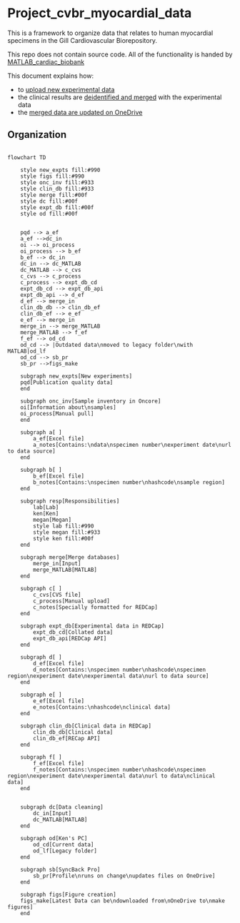 # Project_cvbr_myocardial_data

This is a framework to organize data that relates to human myocardial specimens in the Gill Cardiovascular Biorepository.

This repo does not contain source code. All of the functionality is handed by [MATLAB_cardiac_biobank](https://github.com/kenatcampbellmusclelab/MATLAB_cardiac_biobank)

This document explains how:

+ to [upload new experimental data](docs/upload/upload.md)
+ the clinical results are [deidentified and merged](docs/deid_and_merge/deid_and_merge.md) with the experimental data
+ the [merged data are updated on OneDrive](docs/onedrive/onedrive.md)

## Organization


````mermaid

flowchart TD

    style new_expts fill:#990
    style figs fill:#990
    style onc_inv fill:#933
    style clin_db fill:#933
    style merge fill:#00f
    style dc fill:#00f
    style expt_db fill:#00f
    style od fill:#00f
    

    pqd --> a_ef
    a_ef -->dc_in
    oi --> oi_process
    oi_process --> b_ef
    b_ef --> dc_in
    dc_in --> dc_MATLAB
    dc_MATLAB --> c_cvs
    c_cvs --> c_process
    c_process --> expt_db_cd
    expt_db_cd --> expt_db_api
    expt_db_api --> d_ef
    d_ef --> merge_in
    clin_db_db --> clin_db_ef
    clin_db_ef --> e_ef
    e_ef --> merge_in
    merge_in --> merge_MATLAB
    merge_MATLAB --> f_ef
    f_ef --> od_cd
    od_cd --> |Outdated data\nmoved to legacy folder\nwith MATLAB|od_lf
    od_cd --> sb_pr
    sb_pr -->figs_make
        
    subgraph new_expts[New experiments]
    pqd[Publication quality data]
    end

    subgraph onc_inv[Sample inventory in Oncore]
    oi[Information about\nsamples]
    oi_process[Manual pull]
    end

    subgraph a[ ]
        a_ef[Excel file]
        a_notes[Contains:\ndata\nspecimen number\nexperiment date\nurl to data source]
    end

    subgraph b[ ]
        b_ef[Excel file]
        b_notes[Contains:\nspecimen number\nhashcode\nsample region]
    end

    subgraph resp[Responsibilities]
        lab[Lab]
        ken[Ken]
        megan[Megan]
        style lab fill:#990
        style megan fill:#933
        style ken fill:#00f
    end

    subgraph merge[Merge databases]
        merge_in[Input]
        merge_MATLAB[MATLAB]
    end

    subgraph c[ ]
        c_cvs[CVS file]
        c_process[Manual upload]
        c_notes[Specially formatted for REDCap]
    end

    subgraph expt_db[Experimental data in REDCap]
        expt_db_cd[Collated data]
        expt_db_api[REDCap API]
    end

    subgraph d[ ]
        d_ef[Excel file]
        d_notes[Contains:\nspecimen number\nhashcode\nspecimen region\nexperiment date\nexperimental data\nurl to data source]
    end

    subgraph e[ ]
        e_ef[Excel file]
        e_notes[Contains:\nhashcode\nclinical data]
    end
    
    subgraph clin_db[Clinical data in REDCap]
        clin_db_db[Clinical data]
        clin_db_ef[RECap API]
    end

    subgraph f[ ]
        f_ef[Excel file]
        f_notes[Contains:\nspecimen number\nhashcode\nspecimen region\nexperiment date\nexperimental data\nurl to data\nclinical data]
    end


    subgraph dc[Data cleaning]
        dc_in[Input]
        dc_MATLAB[MATLAB]
    end

    subgraph od[Ken's PC]
        od_cd[Current data]
        od_lf[Legacy folder]
    end

    subgraph sb[SyncBack Pro]
        sb_pr[Profile\nruns on change\nupdates files on OneDrive]
    end

    subgraph figs[Figure creation]
    figs_make[Latest Data can be\ndownloaded from\nOneDrive to\nmake figures]
    end
````

